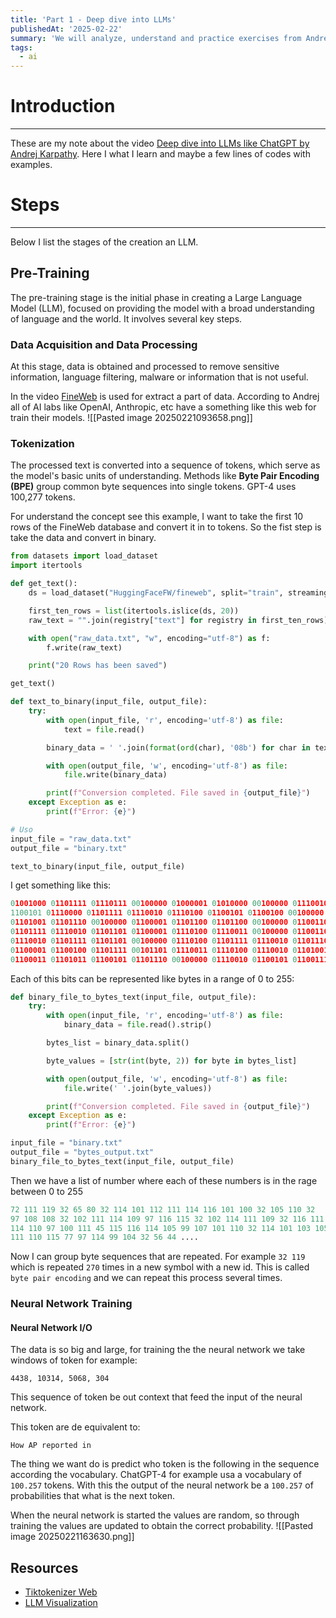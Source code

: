 ```yaml
---
title: 'Part 1 - Deep dive into LLMs'
publishedAt: '2025-02-22'
summary: 'We will analyze, understand and practice exercises from Andrej Karpathy video on LLMs.'
tags:
  - ai
---
```

# Introduction
---
These are my note about the video [Deep dive into LLMs like ChatGPT by Andrej Karpathy](https://www.youtube.com/watch?v=7xTGNNLPyMI&t=1430s&ab_channel=AndrejKarpathy). Here I what I learn and maybe a few lines of codes with examples.
# Steps
---
Below I list the stages of the creation an LLM.

## Pre-Training
The pre-training stage is the initial phase in creating a Large Language Model (LLM), focused on providing the model with a broad understanding of language and the world. It involves several key steps.

### **Data Acquisition and Data Processing**
At this stage, data is obtained and processed to remove sensitive information, language filtering, malware or information that is not useful.

In the video [FineWeb](https://huggingface.co/spaces/HuggingFaceFW/blogpost-fineweb-v1) is used for extract a part of data. According to Andrej all of AI labs like OpenAI, Anthropic, etc have a something like this web for train their models.
![[Pasted image 20250221093658.png]]
### Tokenization
The processed text is converted into a sequence of tokens, which serve as the model's basic units of understanding. Methods like **Byte Pair Encoding (BPE)** group common byte sequences into single tokens. GPT-4 uses 100,277 tokens.

For understand the concept see this example, I want to take the first 10 rows of the FineWeb database and convert it in to tokens. So the fist step is take the data and convert in binary.

```python
from datasets import load_dataset
import itertools

def get_text():
    ds = load_dataset("HuggingFaceFW/fineweb", split="train", streaming=True)

    first_ten_rows = list(itertools.islice(ds, 20))
    raw_text = "".join(registry["text"] for registry in first_ten_rows)

    with open("raw_data.txt", "w", encoding="utf-8") as f:
        f.write(raw_text)

    print("20 Rows has been saved")

get_text()
```

```python
def text_to_binary(input_file, output_file):
    try:
        with open(input_file, 'r', encoding='utf-8') as file:
            text = file.read()

        binary_data = ' '.join(format(ord(char), '08b') for char in text)

        with open(output_file, 'w', encoding='utf-8') as file:
            file.write(binary_data)

        print(f"Conversion completed. File saved in {output_file}")
    except Exception as e:
        print(f"Error: {e}")

# Uso
input_file = "raw_data.txt"
output_file = "binary.txt"

text_to_binary(input_file, output_file)
```

I get something like this:
```python
01001000 01101111 01110111 00100000 01000001 01010000 00100000 01110010
1100101 01110000 01101111 01110010 01110100 01100101 01100100 00100000
01101001 01101110 00100000 01100001 01101100 01101100 00100000 01100110
01101111 01110010 01101101 01100001 01110100 01110011 00100000 01100110
01110010 01101111 01101101 00100000 01110100 01101111 01110010 01101110
01100001 01100100 01101111 00101101 01110011 01110100 01110010 01101001
01100011 01101011 01100101 01101110 00100000 01110010 01100101 01100111 ....
```

Each of this bits can be represented like bytes in a range of 0 to 255:
```python
def binary_file_to_bytes_text(input_file, output_file):
    try:
        with open(input_file, 'r', encoding='utf-8') as file:
            binary_data = file.read().strip()

        bytes_list = binary_data.split()

        byte_values = [str(int(byte, 2)) for byte in bytes_list]

        with open(output_file, 'w', encoding='utf-8') as file:
            file.write(' '.join(byte_values))

        print(f"Conversion completed. File saved in {output_file}")
    except Exception as e:
        print(f"Error: {e}")

input_file = "binary.txt"
output_file = "bytes_output.txt"
binary_file_to_bytes_text(input_file, output_file)
```

Then we have a list of number where each of these numbers is in the rage between 0 to 255
```python
72 111 119 32 65 80 32 114 101 112 111 114 116 101 100 32 105 110 32
97 108 108 32 102 111 114 109 97 116 115 32 102 114 111 109 32 116 111
114 110 97 100 111 45 115 116 114 105 99 107 101 110 32 114 101 103 105
111 110 115 77 97 114 99 104 32 56 44 ....
```

Now I can group byte sequences that are repeated. For example `32 119` which is repeated `270` times in a new symbol with a new id. This is called `byte pair encoding` and we can repeat this process several times.

### Neural Network Training
#### Neural Network I/O
The data is so big and large, for training the the neural network we take windows of token for example:
```shell
4438, 10314, 5068, 304
```
This sequence of token be out context that feed the input of the neural network.

This token are de equivalent to:
```shell
How AP reported in
```

The thing we want do is predict who token is the following in the sequence according the vocabulary. ChatGPT-4 for example usa a vocabulary of `100.257` tokens. With this the output of the neural network be a `100.257` of probabilities that what is the next token.

When the neural network is started the values are random, so through training the values are updated to obtain the correct probability.
![[Pasted image 20250221163630.png]]








## Resources
- [Tiktokenizer Web](https://tiktokenizer.vercel.app/)
- [LLM Visualization](https://bbycroft.net/llm)
